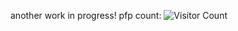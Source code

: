 another work in progress!
pfp count:
![Visitor Count](https://profile-counter.glitch.me/{wanderingwander}/count.svg)

